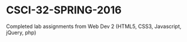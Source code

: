 # CSCI-32-SPRING-2016
Completed lab assignments from Web Dev 2 (HTML5, CSS3, Javascript, jQuery, php)
